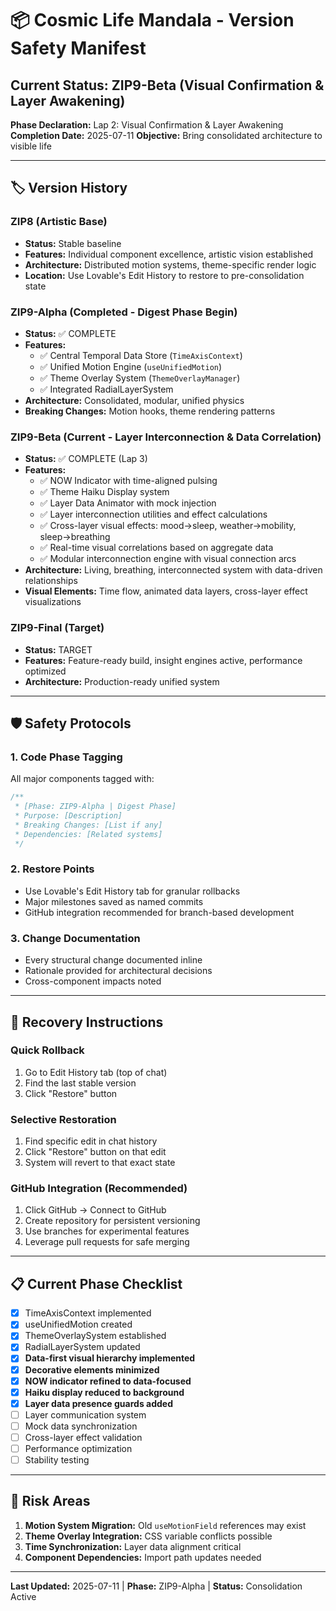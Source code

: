 # 📦 Cosmic Life Mandala - Version Safety Manifest

## Current Status: ZIP9-Beta (Visual Confirmation & Layer Awakening)

**Phase Declaration:** Lap 2: Visual Confirmation & Layer Awakening
**Completion Date:** 2025-07-11
**Objective:** Bring consolidated architecture to visible life

---

## 🏷️ Version History

### ZIP8 (Artistic Base)
- **Status:** Stable baseline
- **Features:** Individual component excellence, artistic vision established
- **Architecture:** Distributed motion systems, theme-specific render logic
- **Location:** Use Lovable's Edit History to restore to pre-consolidation state

### ZIP9-Alpha (Completed - Digest Phase Begin)
- **Status:** ✅ COMPLETE
- **Features:** 
  - ✅ Central Temporal Data Store (`TimeAxisContext`)
  - ✅ Unified Motion Engine (`useUnifiedMotion`)
  - ✅ Theme Overlay System (`ThemeOverlayManager`)
  - ✅ Integrated RadialLayerSystem
- **Architecture:** Consolidated, modular, unified physics
- **Breaking Changes:** Motion hooks, theme rendering patterns

### ZIP9-Beta (Current - Layer Interconnection & Data Correlation)
- **Status:** ✅ COMPLETE (Lap 3)
- **Features:** 
  - ✅ NOW Indicator with time-aligned pulsing
  - ✅ Theme Haiku Display system
  - ✅ Layer Data Animator with mock injection
  - ✅ Layer interconnection utilities and effect calculations
  - ✅ Cross-layer visual effects: mood→sleep, weather→mobility, sleep→breathing
  - ✅ Real-time visual correlations based on aggregate data
  - ✅ Modular interconnection engine with visual connection arcs
- **Architecture:** Living, breathing, interconnected system with data-driven relationships
- **Visual Elements:** Time flow, animated data layers, cross-layer effect visualizations

### ZIP9-Final (Target)
- **Status:** TARGET
- **Features:** Feature-ready build, insight engines active, performance optimized
- **Architecture:** Production-ready unified system

---

## 🛡️ Safety Protocols

### 1. Code Phase Tagging
All major components tagged with:
```ts
/**
 * [Phase: ZIP9-Alpha | Digest Phase]
 * Purpose: [Description]
 * Breaking Changes: [List if any]
 * Dependencies: [Related systems]
 */
```

### 2. Restore Points
- Use Lovable's Edit History tab for granular rollbacks
- Major milestones saved as named commits
- GitHub integration recommended for branch-based development

### 3. Change Documentation
- Every structural change documented inline
- Rationale provided for architectural decisions
- Cross-component impacts noted

---

## 🔧 Recovery Instructions

### Quick Rollback
1. Go to Edit History tab (top of chat)
2. Find the last stable version
3. Click "Restore" button

### Selective Restoration
1. Find specific edit in chat history
2. Click "Restore" button on that edit
3. System will revert to that exact state

### GitHub Integration (Recommended)
1. Click GitHub → Connect to GitHub
2. Create repository for persistent versioning
3. Use branches for experimental features
4. Leverage pull requests for safe merging

---

## 📋 Current Phase Checklist

- [x] TimeAxisContext implemented
- [x] useUnifiedMotion created  
- [x] ThemeOverlaySystem established
- [x] RadialLayerSystem updated
- [x] **Data-first visual hierarchy implemented**
- [x] **Decorative elements minimized**
- [x] **NOW indicator refined to data-focused**
- [x] **Haiku display reduced to background**
- [x] **Layer data presence guards added**
- [ ] Layer communication system
- [ ] Mock data synchronization  
- [ ] Cross-layer effect validation
- [ ] Performance optimization
- [ ] Stability testing

---

## 🚨 Risk Areas

1. **Motion System Migration:** Old `useMotionField` references may exist
2. **Theme Overlay Integration:** CSS variable conflicts possible
3. **Time Synchronization:** Layer data alignment critical
4. **Component Dependencies:** Import path updates needed

---

**Last Updated:** 2025-07-11 | **Phase:** ZIP9-Alpha | **Status:** Consolidation Active